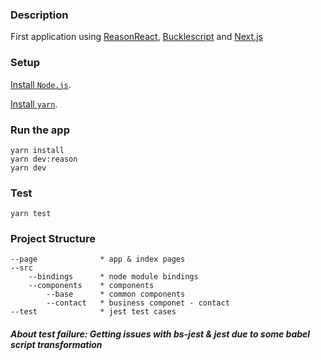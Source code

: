

### Description

First application using [ReasonReact](https://reasonml.github.io/reason-react/), [Bucklescript](https://bucklescript.github.io) and [Next.js](https://nextjs.org) 
### Setup


[Install `Node.js`](https://nodejs.org/en/).

[Install `yarn`](https://yarnpkg.com/en/docs/install).

### Run the app

```
yarn install
yarn dev:reason
yarn dev 
```

### Test
```
yarn test 
```


### Project Structure
```
--page              * app & index pages
--src
    --bindings      * node module bindings
    --components    * components
        --base      * common components
        --contact   * business componet - contact
--test              * jest test cases  
```

##### About test failure: Getting issues with bs-jest & jest due to some babel script transformation
